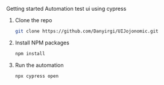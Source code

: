 Getting started 
Automation test ui using cypress

1. Clone the repo
   ```sh
   git clone https://github.com/Danyirgi/UIJojonomic.git
   ```
2. Install NPM packages
   ```sh
   npm install
   ```
3. Run the automation
   ```sh
   npx cypress open
   ```
